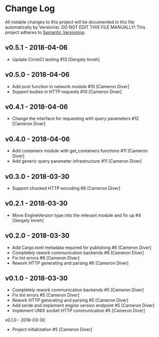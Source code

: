 # Change Log

All notable changes to this project will be documented in this file
automatically by Versionist. DO NOT EDIT THIS FILE MANUALLY!
This project adheres to [Semantic Versioning](http://semver.org/).

## v0.5.1 - 2018-04-06

* Update CircleCI testing #13 [Gergely Imreh]

## v0.5.0 - 2018-04-06

* Add post function in network module #10 [Cameron Diver]
* Support bodies in HTTP requests #10 [Cameron Diver]

## v0.4.1 - 2018-04-06

* Change the interface for requesting with query parameters #12 [Cameron Diver]

## v0.4.0 - 2018-04-06

* Add containers module with get_containers functions #11 [Cameron Diver]
* Add generic query parameter infrastructure #11 [Cameron Diver]

## v0.3.0 - 2018-03-30

* Support chunked HTTP encoding #8 [Cameron Diver]

## v0.2.1 - 2018-03-30

* Move EngineVersion type into the relevant module and fix up #4 [Gergely Imreh]

## v0.2.0 - 2018-03-30

* Add Cargo.toml metadata required for publishing #6 [Cameron Diver]
* Completely rework communication backends #6 [Cameron Diver]
* Fix lint errors #6 [Cameron Diver]
* Rework HTTP generating and parsing #6 [Cameron Diver]

## v0.1.0 - 2018-03-30

* Completely rework communication backends #5 [Cameron Diver]
* Fix lint errors #5 [Cameron Diver]
* Rework HTTP generating and parsing #5 [Cameron Diver]
* Add serde and implement engine version endpoint #5 [Cameron Diver]
* Implement UNIX socket HTTP communication #5 [Cameron Diver]

v0.1.0 - 2018-03-30

* Project initialization #5 [Cameron Diver]
